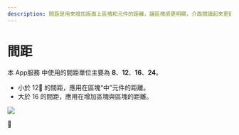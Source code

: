 ```yaml
---
description: 間距是用來增加版面上區塊和元件的距離，讓區塊感更明顯，介面閱讀起來更舒服。
---
```


# 間距

本 App服務 中使用的間距單位主要為 **8**、**12**、**16**、**24**。

* 小於 12 的間距，應用在區塊“中”元件的距離。
* 大於 16 的間距，應用在增加區塊與區塊的距離。

![](https://blobscdn.gitbook.com/v0/b/gitbook-28427.appspot.com/o/assets%2F-LJqxLHJJJ9AJ4DtjPcY%2F-LKPd9Dz16F3RsEKNgm5%2F-LKPcwHIT-mtJqmfxlrJ%2Fimage.png?alt=media&token=364166a0-f126-4387-8894-dc00805b9d88)





